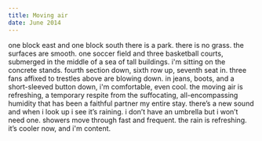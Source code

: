 ```yaml
---
title: Moving air
date: June 2014
---
```


one block east and one block south there is a park. there is no grass. the
surfaces are smooth. one soccer field and three basketball courts, submerged in
the middle of a sea of tall buildings. i'm sitting on the concrete stands.
fourth section down, sixth row up, seventh seat in. three fans affixed to
trestles above are blowing down. in jeans, boots, and a short-sleeved button
down, i'm comfortable, even cool. the moving air is refreshing, a temporary
respite from the suffocating, all-encompassing humidity that has been a faithful
partner my entire stay. there’s a new sound and when i look up i see it’s
raining. i don’t have an umbrella but i won’t need one. showers move through
fast and frequent. the rain is refreshing. it’s cooler now, and i'm content.
